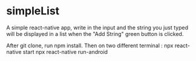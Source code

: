 # simpleList

A simple react-native app, write in the input and the string you just typed will be displayed in a list when the "Add String" green button is clicked.

After git clone, run npm install.
Then on two different terminal :
npx react-native start
npx react-native run-android